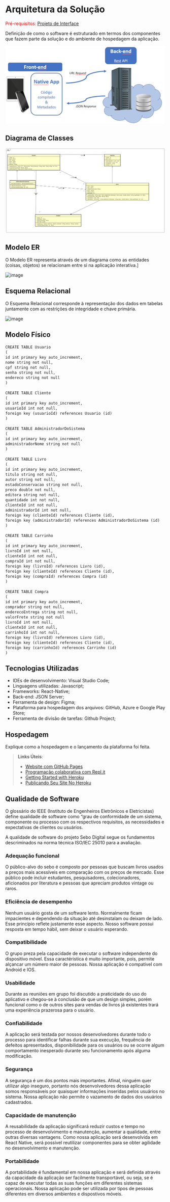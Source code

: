 # Arquitetura da Solução

<span style="color:red">Pré-requisitos: <a href="3-Projeto de Interface.md"> Projeto de Interface</a></span>

Definição de como o software é estruturado em termos dos componentes que fazem parte da solução e do ambiente de hospedagem da aplicação.

![Arquitetura da Solução](img/02-mob-arch.png)

## Diagrama de Classes

![Diagramadeclasses](img/DiagramaDeClassesv2.png)

## Modelo ER

O Modelo ER representa através de um diagrama como as entidades (coisas, objetos) se relacionam entre si na aplicação interativa.]

![image](https://user-images.githubusercontent.com/103009155/225174291-1c78aee8-ce74-4617-b76b-4f8a33a9aa49.png)

## Esquema Relacional

O Esquema Relacional corresponde à representação dos dados em tabelas juntamente com as restrições de integridade e chave primária.

![image](https://user-images.githubusercontent.com/103009155/225178765-3b482514-50d7-441b-a504-72d5e438e925.png)

## Modelo Físico

```
CREATE TABLE Usuario
(
id int primary key auto_increment,
nome string not null,
cpf string not null,
senha string not null,
endereco string not null
)

CREATE TABLE Cliente
(
id int primary key auto_increment,
usuarioId int not null,
foreign key (usuarioId) references Usuario (id)
)

CREATE TABLE AdministradorDoSistema
(
id int primary key auto_increment,
administradorNome string not null
)

CREATE TABLE Livro
(
id int primary key auto_increment,
titulo string not null,
autor string not null,
estadoConservacao string not null,
preco double not null,
editora string not null,
quantidade int not null,
clienteId int not null,
administradorId int not null,
foreign key (clienteId) references Cliente (id),
foreign key (administradorId) references AdministradorDoSistema (id)
)

CREATE TABLE Carrinho
(
id int primary key auto_increment,
livroId int not null,
clienteId int not null,
compraId int not null,
foreign key (livroId) references Livro (id),
foreign key (clienteId) references Cliente (id),
foreign key (compraId) references Compra (id)
)

CREATE TABLE Compra
(
id int primary key auto_increment,
comprador string not null,
enderecoEntrega string not null,
valorFrete string not null
livroId int not null,
clienteId int not null,
carrinhoId int not null,
foreign key (livroId) references Livro (id),
foreign key (clienteId) references Cliente (id),
foreign key (carrinhoId) references Carrinho (id)
)

```

## Tecnologias Utilizadas

* IDEs de desenvolvimento: Visual Studio Code;
* Linguagens utilizadas: Javascript;
* Frameworks: React-Native;
* Back-end: JSON Server;
* Ferramenta de design: Figma;
* Plataforma para hospedagem dos arquivos: GitHub, Azure e Google Play Store; 
* Ferramenta de divisão de tarefas: Github Project;

## Hospedagem

Explique como a hospedagem e o lançamento da plataforma foi feita.

> **Links Úteis**:
>
> - [Website com GitHub Pages](https://pages.github.com/)
> - [Programação colaborativa com Repl.it](https://repl.it/)
> - [Getting Started with Heroku](https://devcenter.heroku.com/start)
> - [Publicando Seu Site No Heroku](http://pythonclub.com.br/publicando-seu-hello-world-no-heroku.html)

## Qualidade de Software

O glossário do IEEE (Instituto de Engenheiros Eletrônicos e Eletricistas) define qualidade de software como “grau de conformidade de um sistema, componente ou processo com os respectivos requisitos, as necessidades e expectativas de clientes ou usuários.

A qualidade de software do projeto Sebo Digital segue os fundamentos descriminados na norma técnica ISO/IEC 25010 para a avaliação.

### Adequação funcional

O público-alvo do sebo é composto por pessoas que buscam livros usados a preços mais acessíveis em comparação com os preços de mercado. Esse público pode incluir estudantes, pesquisadores, colecionadores, aficionados por literatura e pessoas que apreciam produtos vintage ou raros.

### Eficiência de desempenho

Nenhum usuário gosta de um software lento. Normalmente ficam impacientes e dependendo da situação até desinstalam ou deixam de lado. Esse princípio reflete justamente esse aspecto. Nosso software possui resposta em tempo hábil, sem deixar o usuário esperando.

### Compatibilidade

O grupo preza pela capacidade de executar o software independente do dispositivo móvel. Essa caractéristica é muito importante, pois, permite alçancar um número maior de pessoas. Nossa aplicação é compatível com Android e IOS.

### Usabilidade

Durante as reuniões em grupo foi discutido a praticidade do uso do aplicativo e chegou-se à conclusão de que um design simples, porém funcional como o de outros sites para vendas de livros já existentes trará uma experiência prazerosa para o usuário.

### Confiabilidade

A aplicação será testada por nossos desenvolvedores durante todo o processo para identificar falhas durante sua execução, frequência de defeitos apresentados, disponibilidade para os usuários ou se ocorre algum comportamento inesperado durante seu funcionamento após alguma modificação.

### Segurança 

A segurança é um dos pontos mais importantes. Afinal, ninguém quer utilizar algo inseguro, portanto nós desenvolvedores dessa aplicação somos responsáveis por quaisquer informações inseridas pelos usuários no sistema. Nossa aplicação não permite o vazamento de dados dos usuários cadastrados.

### Capacidade de manutenção

A reusabilidade da aplicação significará reduzir custos e tempo no processo de desenvolvimento e manutenção, aumentar a qualidade, entre outras diversas vantagens. Como nossa aplicação será desenvolvida em React Native, será possível reutilizar componentes para se obter agilidade no desenvolvimento e manutenção.

### Portabilidade

A portabilidade é fundamental em nossa aplicação e será definida através da capacidade da aplicação ser facilmente transportável, ou seja, se é capaz de executar todas as suas funções em diferentes sistemas operacionais. Nossa aplicação pode ser utilizada por tipos de pessoas diferentes em diversos ambientes e dispostivos móveis.
